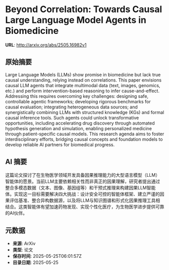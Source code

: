 # Beyond Correlation: Towards Causal Large Language Model Agents in Biomedicine

**URL**: http://arxiv.org/abs/2505.16982v1

## 原始摘要

Large Language Models (LLMs) show promise in biomedicine but lack true causal
understanding, relying instead on correlations. This paper envisions causal LLM
agents that integrate multimodal data (text, images, genomics, etc.) and
perform intervention-based reasoning to infer cause-and-effect. Addressing this
requires overcoming key challenges: designing safe, controllable agentic
frameworks; developing rigorous benchmarks for causal evaluation; integrating
heterogeneous data sources; and synergistically combining LLMs with structured
knowledge (KGs) and formal causal inference tools. Such agents could unlock
transformative opportunities, including accelerating drug discovery through
automated hypothesis generation and simulation, enabling personalized medicine
through patient-specific causal models. This research agenda aims to foster
interdisciplinary efforts, bridging causal concepts and foundation models to
develop reliable AI partners for biomedical progress.


## AI 摘要

这篇论文探讨了在生物医学领域开发具备因果推理能力的大型语言模型（LLM）智能体的愿景。当前LLM主要依赖相关性而非真正的因果理解，研究者提出通过整合多模态数据（文本、图像、基因组等）和干预式推理来构建因果LLM智能体。实现这一目标需要解决四大挑战：设计安全可控的智能体框架、建立严谨的因果评估基准、整合异构数据源，以及将LLM与知识图谱和形式化因果推理工具相结合。这类智能体有望加速药物发现、实现个性化医疗，为生物医学进步提供可靠的AI伙伴。

## 元数据

- **来源**: ArXiv
- **类型**: 论文
- **保存时间**: 2025-05-25T06:01:57Z
- **目录日期**: 2025-05-25

